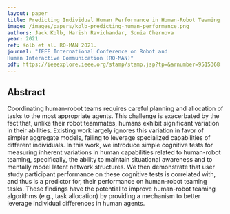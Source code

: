 ```yaml
---
layout: paper
title: Predicting Individual Human Performance in Human-Robot Teaming
image: /images/papers/kolb-predicting-human-performance.png
authors: Jack Kolb, Harish Ravichandar, Sonia Chernova
year: 2021
ref: Kolb et al. RO-MAN 2021.
journal: "IEEE International Conference on Robot and
Human Interactive Communication (RO-MAN)"
pdf: https://ieeexplore.ieee.org/stamp/stamp.jsp?tp=&arnumber=9515368
---
```


## Abstract

Coordinating human-robot teams requires careful planning and allocation of tasks to the most appropriate agents. This challenge is exacerbated by the fact that, unlike their robot teammates, humans exhibit significant variation in their abilities. Existing work largely ignores this variation in favor of simpler aggregate models, failing to leverage specialized capabilities of different individuals. In this work, we introduce simple cognitive tests for measuring inherent variations in human capabilities related to human-robot teaming, specifically, the ability to maintain situational awareness and to mentally model latent network structures. We then demonstrate that user study participant performance on these cognitive tests is correlated with, and thus is a predictor for, their performance on human-robot teaming tasks. These findings have the potential to improve human-robot teaming algorithms (e.g., task allocation) by providing a mechanism to better leverage individual differences in human agents.
